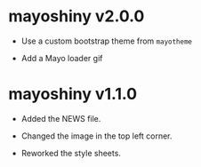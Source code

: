 # mayoshiny v2.0.0

* Use a custom bootstrap theme from `mayotheme`

* Add a Mayo loader gif

# mayoshiny v1.1.0

* Added the NEWS file.

* Changed the image in the top left corner.

* Reworked the style sheets.
